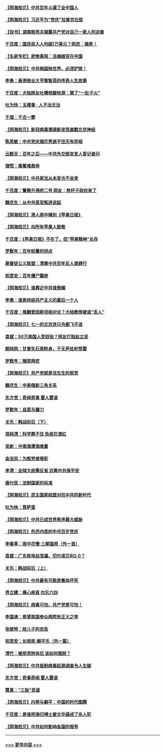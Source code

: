 #### [【网海拾贝】中共百年斗遍了全中国人](../pages/nsc993/n13060020.md?t=07012251) 
#### [【网海拾贝】习近平为“党庆”拉普京壮胆](../pages/nsc993/n13057781.md?t=07012251) 
#### [【投书】湖南殷亮夫揭露共产党对自己一家人的迫害](../pages/nsc993/n13057744.md?t=07012251) 
#### [千百度：国民收入人均超1万美元？网民：搞笑！](../pages/nsc993/n13057692.md?t=07012251) 
#### [【名家专栏】悲惨真相：活摘器官在中国](../pages/nsc993/n13056611.md?t=07012251) 
#### [【网海拾贝】中共祸国殃世界，必须铲除！](../pages/nsc993/n13056011.md?t=07012251) 
#### [李勇：香港报业大亨黎智英的传奇人生故事](../pages/nsc993/n13055258.md?t=07012251) 
#### [千百度：大陆网友吐槽核酸检测：窝了“一肚子火”](../pages/nsc993/n13055194.md?t=07012251) 
#### [吐为快：玉楼春 · 人不治天治](../pages/nsc993/n13054028.md?t=07012251) 
#### [千瑞：千古一孽](../pages/nsc993/n13054016.md?t=07012251) 
#### [【网海拾贝】新冠病毒溯源新发现直戳北京神经](../pages/nsc993/n13052425.md?t=07012251) 
#### [陈思敏：中共党庆烟花秀遮不住天有异相](../pages/nsc993/n13052020.md?t=07012251) 
#### [云鹤天：百年之后——中共外交部发言人答记者问](../pages/nsc993/n13051604.md?t=07012251) 
#### [理悟：毒誓难救命](../pages/nsc993/n13051601.md?t=07012251) 
#### [【网海拾贝】中共家法从未变也不会变](../pages/nsc993/n13050366.md?t=07012251) 
#### [千百度：警察升港府二号 网友：枪杆子政权来了](../pages/nsc993/n13050261.md?t=07012251) 
#### [魏京生：从中共高官叛逃说起](../pages/nsc993/n13048997.md?t=07012251) 
#### [【网海拾贝】港人雨中痛别《苹果日报》](../pages/nsc993/n13048941.md?t=07012251) 
#### [【网海拾贝】向所有苹果人致敬](../pages/nsc993/n13046795.md?t=07012251) 
#### [千百度：《苹果日报》不在了，但“苹果精神”长存](../pages/nsc993/n13046703.md?t=07012251) 
#### [罗慰年：百年较量的拐点](../pages/nsc993/n13046542.md?t=07012251) 
#### [基督徒公义联盟：清算中共百年反人类罪行](../pages/nsc993/n13046499.md?t=07012251) 
#### [祝君安：百年僵尸罄绝](../pages/nsc993/n13045595.md?t=07012251) 
#### [【网海拾贝】谁靠近中共谁倒楣](../pages/nsc993/n13044667.md?t=07012251) 
#### [李勇：谁是终结共产主义的最后一个人](../pages/nsc993/n13044397.md?t=07012251) 
#### [千百度：推翻爱因斯坦相对论？大陆教授被讽“丢人”](../pages/nsc993/n13043908.md?t=07012251) 
#### [【网海拾贝】七一的北京连只鸟都飞不进](../pages/nsc993/n13041377.md?t=07012251) 
#### [袁斌：50万美国人受奴役？网友打脸赵立坚](../pages/nsc993/n13041330.md?t=07012251) 
#### [颜纯钩：甘冒矢石竟粉身，于无声处听惊雷](../pages/nsc993/n13041140.md?t=07012251) 
#### [罗慰年：猪崇拜症](../pages/nsc993/n13041071.md?t=07012251) 
#### [【网海拾贝】共产党就是活生生的邪灵](../pages/nsc993/n13036627.md?t=07012251) 
#### [魏京生：中美俄新三角关系](../pages/nsc993/n13035986.md?t=07012251) 
#### [东方觉：奇闻奇事 雷人雷语](../pages/nsc993/n13035878.md?t=07012251) 
#### [罗慰年：韭菜与镰刀](../pages/nsc993/n13034374.md?t=07012251) 
#### [关乐：韩战前后（下）](../pages/nsc993/n13034113.md?t=07012251) 
#### [郑纯清：科学靠不住 免疫在漂红](../pages/nsc993/n13034093.md?t=07012251) 
#### [吴新：中南海遭海难重](../pages/nsc993/n13034084.md?t=07012251) 
#### [金浴凤：为叛党者喝彩](../pages/nsc993/n13034058.md?t=07012251) 
#### [李清：全球大疫需反省 远离中共保平安](../pages/nsc993/n13033784.md?t=07012251) 
#### [唐付民：法制国家的标准](../pages/nsc993/n13032944.md?t=07012251) 
#### [【网海拾贝】民主国家结盟对抗中共的新时代](../pages/nsc993/n13031717.md?t=07012251) 
#### [吐为快：菩萨蛮](../pages/nsc993/n13030033.md?t=07012251) 
#### [【网海拾贝】中共已成世界秩序最大威胁](../pages/nsc993/n13028138.md?t=07012251) 
#### [【网海拾贝】色厉内荏的中共百岁党庆](../pages/nsc993/n13025582.md?t=07012251) 
#### [李春草：雨中花慢‧三朝国师（外一首）](../pages/nsc993/n13025567.md?t=07012251) 
#### [袁斌：广东核电站泄漏，切尔诺贝利2.0？](../pages/nsc993/n13025475.md?t=07012251) 
#### [关乐：韩战前后（上）](../pages/nsc993/n13025387.md?t=07012251) 
#### [【网海拾贝】中共最有可能是集体坏死](../pages/nsc993/n13023101.md?t=07012251) 
#### [界立建：痛心疾首 勿忘六四](../pages/nsc993/n13022339.md?t=07012251) 
#### [【网海拾贝】病毒可怕，共产党更可怕！](../pages/nsc993/n13020728.md?t=07012251) 
#### [李国涛：希望美国参众两院有正义之举](../pages/nsc993/n13020674.md?t=07012251) 
#### [张彼特：给儿子的忠告](../pages/nsc993/n13018934.md?t=07012251) 
#### [祝君安：长相思‧躺平乐（外一篇）](../pages/nsc993/n13018923.md?t=07012251) 
#### [清竹：被邪灵附体后 该如何摆脱？](../pages/nsc993/n13018877.md?t=07012251) 
#### [【网海拾贝】中共抵制病毒起源调查令人生疑](../pages/nsc993/n13017785.md?t=07012251) 
#### [东方觉：奇事奇闻 雷人雷语](../pages/nsc993/n13017577.md?t=07012251) 
#### [慧真：“三胎”民谣](../pages/nsc993/n13017394.md?t=07012251) 
#### [【网海拾贝】内卷与躺平：中国的时代图腾](../pages/nsc993/n13016128.md?t=07012251) 
#### [千百度：是谁把海归博士姜文华逼成了杀人犯](../pages/nsc993/n13015218.md?t=07012251) 
#### [【网海拾贝】中共如何影响各国的报导](../pages/nsc993/n13012599.md?t=07012251) 

----
#### [ >>> 更早内容 <<< ](../indexes/nsc993-earlier.md)
